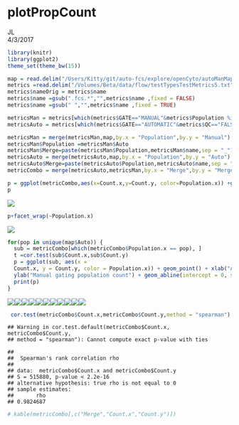 # plotPropCount
JL  
4/3/2017  


```r
library(knitr)
library(ggplot2)
theme_set(theme_bw(15))

map = read.delim("/Users/Kitty/git/auto-fcs/explore/openCyto/autoManMap.txt",stringsAsFactors = FALSE,sep = "\t") 
metrics =read.delim("/Volumes/Beta/data/flow/testTypesTestMetrics5.txt",stringsAsFactors = FALSE,sep = "\t") 
metrics$nameOrig = metrics$name
metrics$name =gsub(".fcs.*","",metrics$name ,fixed = FALSE)
metrics$name =gsub(" ","",metrics$name ,fixed = TRUE)

metricsMan = metrics[which(metrics$GATE=="MANUAL"&metrics$Population %in% map$Manual&metrics$METRIC=="count"),]
metricsAuto = metrics[which(metrics$GATE=="AUTOMATIC"&metrics$QC=="FALSE"&metrics$Population %in% map$Auto&metrics$METRIC=="count"),]

metricsMan = merge(metricsMan,map,by.x = "Population",by.y = "Manual")
metricsMan$Population =metricsMan$Auto
metricsMan$Merge=paste(metricsMan$Population,metricsMan$name,sep = "_")
metricsAuto = merge(metricsAuto,map,by.x = "Population",by.y = "Auto")
metricsAuto$Merge=paste(metricsAuto$Population,metricsAuto$name,sep = "_")
metricCombo = merge(metricsAuto,metricsMan,by.x = "Merge",by.y = "Merge")

p = ggplot(metricCombo,aes(x=Count.x,y=Count.y, color=Population.x)) +geom_point()+xlab("Autogating population count")+ylab("Manual gating population count")+geom_abline(intercept = 0, slope = 1) 
p 
```

![](plotPropCount_files/figure-html/setup-1.png)<!-- -->

```r
p+facet_wrap(~Population.x)
```

![](plotPropCount_files/figure-html/setup-2.png)<!-- -->

```r
for(pop in unique(map$Auto)) {
  sub = metricCombo[which(metricCombo$Population.x == pop), ]
  t =cor.test(sub$Count.x,sub$Count.y)
  p = ggplot(sub, aes(x =
  Count.x, y = Count.y, color = Population.x)) + geom_point() + xlab("Autogating population count") +
  ylab("Manual gating population count") + geom_abline(intercept = 0, slope = 1)+ labs(title = paste(pop,"- pearson r =",t$estimate))
  print(p)
}
```

![](plotPropCount_files/figure-html/setup-3.png)<!-- -->![](plotPropCount_files/figure-html/setup-4.png)<!-- -->![](plotPropCount_files/figure-html/setup-5.png)<!-- -->![](plotPropCount_files/figure-html/setup-6.png)<!-- -->![](plotPropCount_files/figure-html/setup-7.png)<!-- -->![](plotPropCount_files/figure-html/setup-8.png)<!-- -->![](plotPropCount_files/figure-html/setup-9.png)<!-- -->![](plotPropCount_files/figure-html/setup-10.png)<!-- -->![](plotPropCount_files/figure-html/setup-11.png)<!-- -->![](plotPropCount_files/figure-html/setup-12.png)<!-- -->![](plotPropCount_files/figure-html/setup-13.png)<!-- -->

```r
 cor.test(metricCombo$Count.x,metricCombo$Count.y,method = "spearman")
```

```
## Warning in cor.test.default(metricCombo$Count.x, metricCombo$Count.y,
## method = "spearman"): Cannot compute exact p-value with ties
```

```
## 
## 	Spearman's rank correlation rho
## 
## data:  metricCombo$Count.x and metricCombo$Count.y
## S = 515880, p-value < 2.2e-16
## alternative hypothesis: true rho is not equal to 0
## sample estimates:
##       rho 
## 0.9824687
```

```r
# kable(metricCombo[,c("Merge","Count.x","Count.y")])
```

